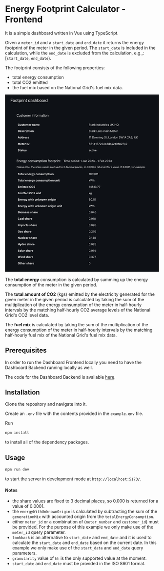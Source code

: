
# Energy Footprint Calculator - Frontend

It is a simple dashboard written in Vue using TypeScript.

Given a `meter_id` and a `start_date` and `end_date` it returns the energy footprint of the meter in the given period.
The `start_date` is included in the calculation, while the `end_date` is excluded from the calculation, e.g.,: [``start_date``, ``end_date``).

The footprint consists of the following properties:
* total energy consumption
* total CO2 emitted
* the fuel mix based on the National Grid's fuel mix data.

![Energy footprint dashboard](./src/assets/energy-footprint-dashboard-interface.png)

The **total energy** consumption is calculated by summing up the energy consumption of the meter in the given period.

The **total amount of CO2** (kgs) emitted by the electricity generated for the given meter in the given period
is calculated by taking the sum of the multiplication of the energy consumption of the meter in half-hourly
intervals by the matching half-hourly CO2 average levels of the National Grid's CO2 level data.

The **fuel mix** is calculated by taking the sum of the multiplication of the energy consumption of the meter in half-hourly
intervals by the matching half-hourly fuel mix of the National Grid's fuel mix data.

## Prerequisites

In order to run the Dashboard Frontend locally you need to have the Dashboard Backend running locally as well.

The code for the Dashboard Backend is available [here](https://github.com/melnikovkolya/openvolt-dashboard-backend).


## Installation

Clone the repository and navigate into it.

Create an `.env` file with the contents provided in the `example.env` file.

Run

```bash
npm install
```

to install all of the dependency packages.

## Usage

```bash
npm run dev
```
to start the server in development mode at `http://localhost:5173/`.


#### Notes
* the share values are fixed to 3 decimal places, so 0.000 is returned for a value of 0.0001.
* the `energyWithUnknownOrigin` is calculated by subtracting the sum of the `generationMix` with accounted origin from the `totalEnergyConsumption`.
* either `meter_id` or a combination of (`meter_number` and `customer_id`) must be provided. For the purpose of this example we only make use of the `meter_id` query parameter.
* `lookback` is an alternative to `start_date` and `end_date` and it is used to calculate the `start_date` and `end_date` based on the current date.
  In this example we only make use of the `start_date` and `end_date` query parameters.
* `granularity` value of `hh` is the only supported value at the moment.
* `start_date` and `end_date` must be provided in the ISO 8601 format.
